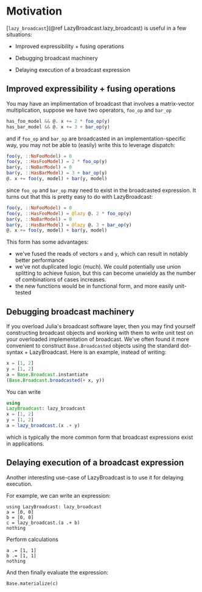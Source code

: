 # Motivation

[`lazy_broadcast`](@ref LazyBroadcast.lazy_broadcast) is useful in a few
situations:

 - Improved expressibility + fusing operations

 - Debugging broadcast machinery

 - Delaying execution of a broadcast expression

## Improved expressibility + fusing operations

You may have an implimentation of broadcast that involves a matrix-vector
multiplication, suppose we have two operators, `foo_op` and `bar_op`

```julia
has_foo_model && @. x += 2 * foo_op(y)
has_bar_model && @. x += 3 + bar_op(y)
```

and if `foo_op` and `bar_op` are broadcasted in an implementation-specific way,
you may not be able to (easily) write this to leverage dispatch:

```julia
foo(y, ::NoFooModel) = 0
foo(y, ::HasFooModel) = 2 * foo_op(y)
bar(y, ::NoBarModel) = 0
bar(y, ::HasBarModel) = 3 + bar_op(y)
@. x += foo(y, model) + bar(y, model)
```

since `foo_op` and `bar_op` may need to exist in the broadcasted expression. It
turns out that this is pretty easy to do with LazyBroadcast:

```julia
foo(y, ::NoFooModel) = 0
foo(y, ::HasFooModel) = @lazy @. 2 * foo_op(y)
bar(y, ::NoBarModel) = 0
bar(y, ::HasBarModel) = @lazy @. 3 + bar_op(y)
@. x += foo(y, model) + bar(y, model)
```

This form has some advantages:

 - we've fused the reads of vectors `x` and `y`, which can result in notably better performance
 - we've not duplicated logic (much). We could potentially use union splitting to achieve fusion, but this can become unwieldy as the number of combinations of cases increases.
 - the new functions would be in functional form, and more easily unit-tested

## Debugging broadcast machinery

If you overload Julia's broadcast software layer, then you may find yourself
constructing broadcast objects and working with them to write unit test on your
overloaded implementation of broadcast. We've often found it more convenient to
construct `Base.Broadcasted` objects using the standard dot-syntax +
LazyBroadcast. Here is an example, instead of writing:

```julia
x = [1, 2]
y = [1, 2]
a = Base.Broadcast.instantiate
(Base.Broadcast.broadcasted(+ x, y))
```

You can write

```julia
using
LazyBroadcast: lazy_broadcast
x = [1, 2]
y = [1, 2]
a = lazy_broadcast.(x .+ y)
```

which is typically the more common form that broadcast expressions exist in
applications.

## Delaying execution of a broadcast expression

Another interesting use-case of LazyBroadcast is to use it for delaying
execution.

For example, we can write an expression:

```@example delay
using LazyBroadcast: lazy_broadcast
a = [0, 0]
b = [0, 0]
c = lazy_broadcast.(a .+ b)
nothing
```

Perform calculations

```@example delay
a .= [1, 1]
b .= [1, 1]
nothing
```

And then finally evaluate the expression:

```@example delay
Base.materialize(c)
```
